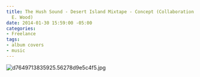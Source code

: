```yaml
---
title: The Hush Sound - Desert Island Mixtape - Concept (Collaboration with Micah
  E. Wood)
date: 2014-01-30 15:59:00 -05:00
categories:
- Freelance
tags:
- album covers
- music
---
```


![d7649713835925.56278d9e5c4f5.jpg](/uploads/d7649713835925.56278d9e5c4f5.jpg)